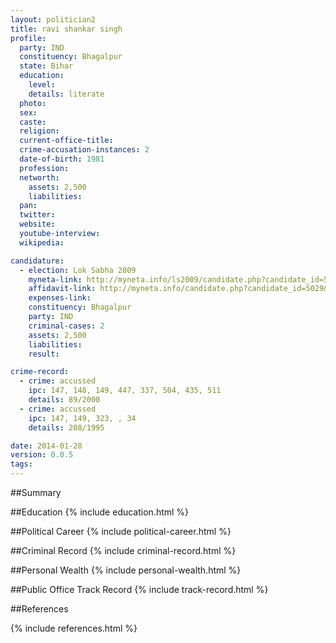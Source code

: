 ```yaml
---
layout: politician2
title: ravi shankar singh
profile: 
  party: IND
  constituency: Bhagalpur
  state: Bihar
  education: 
    level: 
    details: literate
  photo: 
  sex: 
  caste: 
  religion: 
  current-office-title: 
  crime-accusation-instances: 2
  date-of-birth: 1981
  profession: 
  networth: 
    assets: 2,500
    liabilities: 
  pan: 
  twitter: 
  website: 
  youtube-interview: 
  wikipedia: 

candidature: 
  - election: Lok Sabha 2009
    myneta-link: http://myneta.info/ls2009/candidate.php?candidate_id=5029
    affidavit-link: http://myneta.info/candidate.php?candidate_id=5029&scan=original
    expenses-link: 
    constituency: Bhagalpur 
    party: IND
    criminal-cases: 2
    assets: 2,500
    liabilities: 
    result:  

crime-record: 
  - crime: accussed
    ipc: 147, 148, 149, 447, 337, 504, 435, 511
    details: 89/2000 
  - crime: accussed
    ipc: 147, 149, 323, , 34
    details: 208/1995 

date: 2014-01-28
version: 0.0.5
tags: 
---
```

##Summary


##Education
{% include education.html %}


##Political Career
{% include political-career.html %}


##Criminal Record
{% include criminal-record.html %}


##Personal Wealth
{% include personal-wealth.html %}


##Public Office Track Record
{% include track-record.html %}


##References


{% include references.html %}